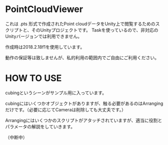 # PointCloudViewer

これは .pts 形式で作成されたPoint cloudデータをUnity上で閲覧するためのスクリプトと、そのUnityプロジェクトです。
Taskを使っているので、非対応のUnityバージョンでは利用できません。

作成時は2018.2.18f1を使用しています。

動作の保証等は致しませんが、私的利用の範囲内でご自由にご利用ください。

# HOW TO USE

cubingというシーンがサンプル用に入っています。

cubingにはいくつかオブジェクトがありますが、触る必要があるのはArrangingだけです。（必要に応じてCameraは削除しても大丈夫です。）

Arrangingにはいくつかのスクリプトがアタッチされていますが、適当に役割とパラメータの解説をしていきます。

（中断中）
